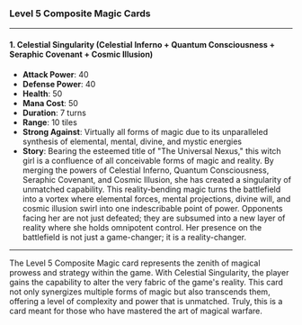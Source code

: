 ### Level 5 Composite Magic Cards

---

#### 1. Celestial Singularity (Celestial Inferno + Quantum Consciousness + Seraphic Covenant + Cosmic Illusion)

- **Attack Power**: 40
- **Defense Power**: 40
- **Health**: 50
- **Mana Cost**: 50
- **Duration**: 7 turns
- **Range**: 10 tiles
- **Strong Against**: Virtually all forms of magic due to its unparalleled synthesis of elemental, mental, divine, and mystic energies
- **Story**: Bearing the esteemed title of "The Universal Nexus," this witch girl is a confluence of all conceivable forms of magic and reality. By merging the powers of Celestial Inferno, Quantum Consciousness, Seraphic Covenant, and Cosmic Illusion, she has created a singularity of unmatched capability. This reality-bending magic turns the battlefield into a vortex where elemental forces, mental projections, divine will, and cosmic illusion swirl into one indescribable point of power. Opponents facing her are not just defeated; they are subsumed into a new layer of reality where she holds omnipotent control. Her presence on the battlefield is not just a game-changer; it is a reality-changer.

---

The Level 5 Composite Magic card represents the zenith of magical prowess and strategy within the game. With Celestial Singularity, the player gains the capability to alter the very fabric of the game's reality. This card not only synergizes multiple forms of magic but also transcends them, offering a level of complexity and power that is unmatched. Truly, this is a card meant for those who have mastered the art of magical warfare.